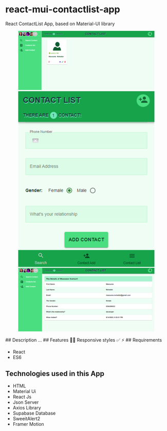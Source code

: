 # react-mui-contactlist-app
React ContactList App, based on Material-UI library
<figure>
  <img src="https://github.com/masoumehmohebbi/react-mui-contactlist-app/blob/main/react-mui-contactlist-app-1.PNG"/>
  <img src="https://github.com/masoumehmohebbi/react-mui-contactlist-app/blob/main/react-mui-contactlist-app-2.PNG"/>
  <img src="https://github.com/masoumehmohebbi/react-mui-contactlist-app/blob/main/react-mui-contactlist-app-3.PNG"/>
</figure>
## Description
...
## Features
📱🔥 Responsive styles
✅
⚡️
## Requirements
<ul>
  <li>React</li>
  <li>ES6</li>
</ul>

## Technologies used in this App
<ul>
  <li>HTML</li>
  <li>Material Ui</li>
  <li>React Js</li>
  <li>Json Server</li>
  <li>Axios Library</li>
  <li>Supabase Database</li>
  <li>SweeitAlert2</li>
  <li>Framer Motion</li>
</ul>
